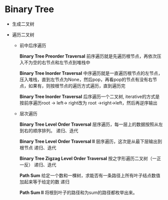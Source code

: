# Binary Tree

* 生成二叉树

* 遍历二叉树

  * 前中后序遍历

    **Binary Tree Preorder Traversal**
    前序遍历就是先遍历根节点，再依次压入不为空的右节点和左节点到堆栈中

    

    **Binary Tree Inorder Traversal**
    中序遍历就是一直遍历根节点的左节点，压入堆栈，直到左节点为None，然后pop，再看pop的节点有没有右节点，如果有，则按根节点的遍历方式遍历，直到遍历完

    

    **Binary Tree Inorder Traversal**
    后序遍历一个二叉树, iterative的方式是按前序遍历root -> left-> right改为 root ->right->left，然后再逆序输出
    
    
  
  * 层次遍历
  
    **Binary Tree Level Order Traversal** 
    层序遍历，每一层上的数据按照从左到右的顺序排列。 
    递归、迭代
  
    
  
    **Binary Tree Level Order Traversal II** 
    层序遍历，这次是从最下层输出到根节点 
    递归、迭代
  
    
  
    **Binary Tree Zigzag Level Order Traversal** 
    按之字形遍历二叉树（一正一反） 
    递归、迭代
  
    
  
    **Path Sum** 
    给定一个数和一棵树，求能否有一条路径上所有叶子结点数值加起来等于给定的数 
    递归
  
    
  
    **Path Sum II** 
    将根到叶子的路径和为sum的路径都枚举出来。 